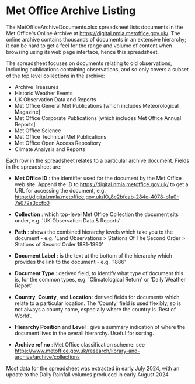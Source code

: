 # Met Office Archive Listing

The MetOfficeArchiveDocuments.xlsx spreadsheet lists documents in the Met Office's Online Archive at https://digital.nmla.metoffice.gov.uk/. The online archive contains thousands of documents 
in an extensive hierarchy; it can be hard to get a feel for the range and volume of content when browsing using its web page interface, hence this spreadsheet.

The spreadsheet focuses on documents relating to old observations, including publications containing observations, and so only covers a subset of the top level collections in the archive:
* Archive Treasures
* Historic Weather Events
* UK Observation Data and Reports
* Met Office General Met Publications [which includes Meteorological Magazine]
* Met Office Corporate Publications [which includes Met Office Annual Reports]
* Met Office Science
* Met Office Technical Met Publications
* Met Office Open Access Repository
* Climate Analysis and Reports


Each row in the spreadsheet relates to a particular archive document. Fields in the spreadsheet are:

* **Met Office ID** : the identifier used for the document by the Met Office web site. Append the ID to https://digital.nmla.metoffice.gov.uk/ to get a URL for accessing the document, e.g. https://digital.nmla.metoffice.gov.uk/IO_8c2bfcab-284e-4078-b1a0-7a672a3ccfb0
* **Collection** : which top-level Met Office Collection the document sits under, e.g. 'UK Observation Data & Reports'
* **Path** : shows the combined hierarchy levels which take you to the document - e.g. 'Land Observations  >  Stations Of The Second Order  >  Stations of Second Order 1881-1890'
* **Document Label** : is the text at the bottom of the hierarchy which provides the link to the document - e.g. '1886' 

* **Document Type** : derived field, to identify what type of document this is, for the common types, e.g. 'Climatological Return' or 'Daily Weather Report'
* **Country**, **County**, and **Location**: derived fields for documents which relate to a particular location. The 'County' field is used flexibly, so is not always a county name, especially where the country is 'Rest of World'.

* **Hierarchy Position** and **Level** : give a summary indication of where the document lives in the overall hierarchy. Useful for sorting.
* **Archive ref no** : Met Office classification scheme: see https://www.metoffice.gov.uk/research/library-and-archive/archive/collections

Most data for the spreadsheet was extracted in early July 2024, with an update to the Daily Rainfall volumes produced in early August 2024.